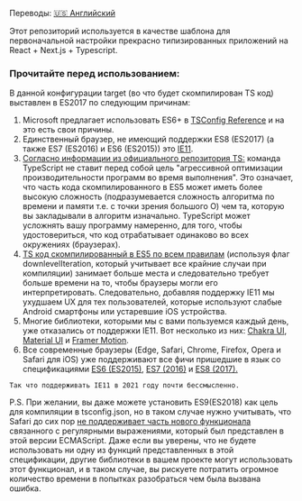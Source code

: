 Переводы: [🇺🇸 Английский](README.md)

Этот репозиторий используется в качестве шаблона для первоначальной настройки прекрасно типизированных приложений на React + Next.js + Typescript.

### Прочитайте перед использованием:

В данной конфигурации target (во что будет скомпилирован TS код) выставлен в ES2017 по следующим причинам:

1. Microsoft предлагает использовать ES6+ в [TSConfig Reference](https://www.typescriptlang.org/tsconfig#target) и на это есть свои причины.
2. Единственный браузер, не имеющий поддержки ES8 (ES2017) (а также ES7 (ES2016) и ES6 (ES2015)) это [IE11](https://caniuse.com/es6).
3. [Согласно информации из официального репозитория TS:](https://github.com/Microsoft/TypeScript/wiki/TypeScript-Design-Goals#non-goals) команда TypeScript не ставит перед собой цель "агрессивной оптимизации производительности программ во время выполнения". Это означает, что часть кода скомпилированного в ES5 может иметь более высокую сложность (подразумевается сложность алгоритма по времени и памяти т.е. с точки зрения большого O) чем та, которую вы закладывали в алгоритм изначально. TypeScript может усложнять вашу программу намеренно, для того, чтобы удостовериться, что код отрабатывает одинаково во всех окружениях (браузерах).
4. [TS код скомпилированный в ES5 по всем правилам](https://www.typescriptlang.org/tsconfig#downlevelIteration) (используя флаг downlevelIteration, который учитывает все крайние случаи при компиляции) занимает больше места и следовательно требует больше времени на то, чтобы браузеры могли его интерпретировать. Следовательно, добавляя поддержку IE11 мы ухудшаем UX для тех пользователей, которые используют слабые Android смартфоны или устаревшие iOS устройства.
5. Многие библиотеки, которыми мы с вами пользуемся каждый день, уже отказались от поддержки IE11. Вот несколько из них: [Chakra UI](https://github.com/chakra-ui/chakra-ui/pull/2762#issuecomment-753606667), [Material UI](https://mui.com/ru/getting-started/supported-platforms/) и [Framer Motion](https://github.com/framer/motion/issues/364#issuecomment-542254887).
6. Все современные браузеры (Edge, Safari, Chrome, Firefox, Opera и Safari для iOS) уже поддерживают все фичи пришедшие в язык со спецификациями [ES6 (ES2015)](https://caniuse.com/es6), [ES7 (2016)](https://caniuse.com/sr_es7) и [ES8 (2017).](https://caniuse.com/async-functions,object-values,object-entries,mdn-javascript_builtins_object_getownpropertydescriptors,pad-start-end,mdn-javascript_grammar_trailing_commas_trailing_commas_in_functions)

`Так что поддерживать IE11 в 2021 году почти бессмысленно.`

P.S.
При желании, вы даже можете установить ES9(ES2018) как цель для компиляции в tsconfig.json, но в таком случае нужно учитывать, что Safari до сих пор [не поддерживает часть нового функционала](https://caniuse.com/?feats=mdn-javascript_builtins_regexp_dotall,mdn-javascript_builtins_regexp_lookbehind_assertion,mdn-javascript_builtins_regexp_named_capture_groups,mdn-javascript_builtins_regexp_property_escapes,mdn-javascript_builtins_symbol_asynciterator,mdn-javascript_functions_method_definitions_async_generator_methods,mdn-javascript_grammar_template_literals_template_literal_revision,mdn-javascript_operators_destructuring_rest_in_objects,mdn-javascript_operators_spread_spread_in_destructuring,promise-finally) связанного c регулярными выражениями, который был представлен в этой версии ECMAScript. Даже если вы уверены, что не будете использовать ни одну из функций представленных в этой спецификации, другие библиотеки в вашем проекте могут использовать этот функционал, и в таком случае, вы рискуете потратить огромное количество времени в попытках разобраться чем была вызвана ошибка.
